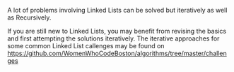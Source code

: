 A lot of problems involving Linked Lists can be solved but iteratively as well as Recursively. 

If you are still new to Linked Lists, you may benefit from revising the basics and first attempting the solutions iteratively.
The iterative approaches for some common Linked List callenges may be found on https://github.com/WomenWhoCodeBoston/algorithms/tree/master/challenges
